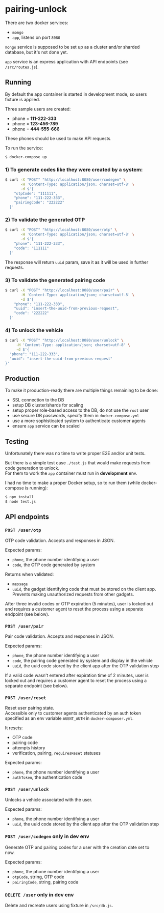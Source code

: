 # pairing-unlock

There are two docker services:
- `mongo`
- `app`, listens on port `8080`

`mongo` service is supposed to be set up as a cluster and/or sharded database, but it's not done yet.

`app` service is an express application with API endpoints (see `/src/routes.js`).

## Running
By default the app container is started in development mode, so users fixture is applied.

Three sample users are created:
- phone = **111-222-333**
- phone = **123-456-789**
- phone = **444-555-666**

These phones should be used to make API requests.

To run the service:

```bash
$ docker-compose up
```

### 1) To generate codes like they were created by a system:

```bash
$ curl -X "POST" "http://localhost:8080/user/codegen" \
       -H 'Content-Type: application/json; charset=utf-8' \
       -d $'{
    "otpCode": "111111",
    "phone": "111-222-333",
    "pairingCode": "222222"
  }'
```

### 2) To validate the generated OTP

```bash
$ curl -X "POST" "http://localhost:8080/user/otp" \
       -H 'Content-Type: application/json; charset=utf-8' \
       -d $'{
    "phone": "111-222-333",
    "code": "111111"
  }'
```

The response will return `uuid` param, save it as it will be used in further requests.

### 3) To validate the generated pairing code

```bash
$ curl -X "POST" "http://localhost:8080/user/pair" \
       -H 'Content-Type: application/json; charset=utf-8' \
       -d $'{
    "phone": "111-222-333",
    "uuid": "insert-the-uuid-from-previous-request",
    "code": "222222"
  }'
```

### 4) To unlock the vehicle

```bash
$ curl -X "POST" "http://localhost:8080/user/unlock" \
     -H 'Content-Type: application/json; charset=utf-8' \
     -d $'{
  "phone": "111-222-333",
  "uuid": "insert-the-uuid-from-previous-request"
}'
```

## Production

To make it production-ready there are multiple things remaining to be done:
- SSL connection to the DB
- setup DB cluster/shards for scaling
- setup proper role-based access to the DB, do not use the `root` user
- use secure DB passwords, specify them in `docker-compose.yml`
- use a more sophisticated system to authenticate customer agents
- ensure `app` service can be scaled

## Testing

Unfortunately there was no time to write proper E2E and/or unit tests.

But there is a simple test case `./test.js` that would make requests from code generation to unlock.  
For them to work the `app` container must run in **development** env.

I had no time to make a proper Docker setup, so to run them (while docker-compose is running):

```bash
$ npm install
$ node test.js
```

## API endpoints

### `POST /user/otp`
OTP code validation. Accepts and responses in JSON.

Expected params:
- `phone`, the phone number identifying a user
- `code`, the OTP code generated by system

Returns when validated:
- `message`
- `uuid`, the gadget identifying code that must be stored on the client app. Prevents making unauthorized requests from other gadgets.

After three invalid codes or OTP expiration (5 minutes), user is locked out and requires a customer agent to reset the process using a separate endpoint (see below).

### `POST /user/pair`
Pair code validation. Accepts and responses in JSON.

Expected params:
- `phone`, the phone number identifying a user
- `code`, the pairing code generated by system and display in the vehicle
- `uuid`, the uuid code stored by the client app after the OTP validation step

If a valid code wasn't entered after expiration time of 2 minutes, user is locked out and requires a customer agent to reset the process using a separate endpoint (see below).

### `POST /user/reset`
Reset user pairing state.  
Accessible only to customer agents authenticated by an auth token specified as an env variable `AGENT_AUTH` in `docker-composer.yml`.

It resets:
- OTP code
- pairing code
- attempts history
- verification, pairing, `requiresReset` statuses

Expected params:
- `phone`, the phone number identifying a user
- `authToken`, the authentication code

### `POST /user/unlock`
Unlocks a vehicle associated with the user.

Expected params:
- `phone`, the phone number identifying a user
- `uuid`, the uuid code stored by the client app after the OTP validation step

### `POST /user/codegen` **only in dev env**
Generate OTP and pairing codes for a user with the creation date set to now.

Expected params:
- `phone`, the phone number identifying a user
- `otpCode`, string, OTP code
- `pairingCode`, string, pairing code

### `DELETE /user` **only in dev env**
Delete and recreate users using fixture in `/src/db.js`.
